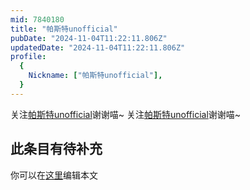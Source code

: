 ```yaml
---
mid: 7840180
title: "帕斯特unofficial"
pubDate: "2024-11-04T11:22:11.806Z"
updatedDate: "2024-11-04T11:22:11.806Z"
profile:
  {
    Nickname: ["帕斯特unofficial"],
  }
---
```


关注[帕斯特unofficial](https://space.bilibili.com/7840180)谢谢喵~ 关注[帕斯特unofficial](https://space.bilibili.com/7840180)谢谢喵~

## 此条目有待补充
你可以在[这里](https://github.com/Yuhanawa/VTuber.ICU-Content/edit/master/v/帕斯特unofficial/index.md)编辑本文
